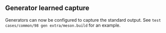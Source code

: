 ## Generator learned capture

Generators can now be configured to capture the standard output. See
`test cases/common/98 gen extra/meson.build` for an example.
